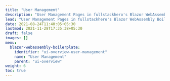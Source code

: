 ```yaml
---
title: "User Management"
description: "User Management Pages in fullstackhero's Blazor WebAssembly Boilerplate."
lead: "User Management Pages in fullstackhero's Blazor WebAssembly Boilerplate."
date: 2021-08-24T11:40:05+05:30
lastmod: 2021-11-28T17:35:38+05:30
draft: false
images: []
menu:
  blazor-webassembly-boilerplate:
    identifier: "ui-overview-user-management"
    name: "User Management"
    parent: "ui-overview"
weight: 6
toc: true
---
```



